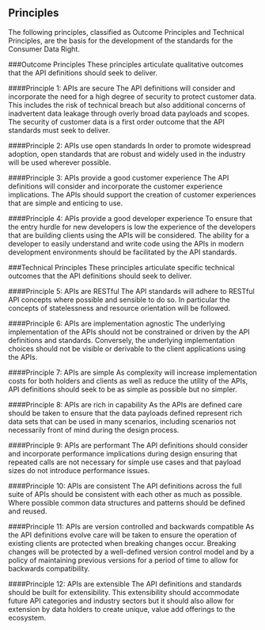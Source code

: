 ## Principles

The following principles, classified as Outcome Principles and Technical Principles, are the basis for the development of the standards for the Consumer Data Right.

###Outcome Principles
These principles articulate qualitative outcomes that the API definitions should seek to deliver.

####Principle 1: APIs are secure
The API definitions will consider and incorporate the need for a high degree of security to protect customer data.  This includes the risk of technical breach but also additional concerns of inadvertent data leakage through overly broad data payloads and scopes.  The security of customer data is a first order outcome that the API standards must seek to deliver.

####Principle 2: APIs use open standards
In order to promote widespread adoption, open standards that are robust and widely used in the industry will be used wherever possible.

####Principle 3: APIs provide a good customer experience
The API definitions will consider and incorporate the customer experience implications.  The APIs should support the creation of customer experiences that are simple and enticing to use.

####Principle 4: APIs provide a good developer experience
To ensure that the entry hurdle for new developers is low the experience of the developers that are building clients using the APIs will be considered.  The ability for a developer to easily understand and write code using the APIs in modern development environments should be facilitated by the API standards.

###Technical Principles
These principles articulate specific technical outcomes that the API definitions should seek to deliver.

####Principle 5: APIs are RESTful
The API standards will adhere to RESTful API concepts where possible and sensible to do so.  In particular the concepts of statelessness and resource orientation will be followed.

####Principle 6: APIs are implementation agnostic
The underlying implementation of the APIs should not be constrained or driven by the API definitions and standards.  Conversely, the underlying implementation choices should not be visible or derivable to the client applications using the APIs.

####Principle 7: APIs are simple
As complexity will increase implementation costs for both holders and clients as well as reduce the utility of the APIs, API definitions should seek to be as simple as possible but no simpler.

####Principle 8: APIs are rich in capability
As the APIs are defined care should be taken to ensure that the data payloads defined represent rich data sets that can be used in many scenarios, including scenarios not necessarily front of mind during the design process.

####Principle 9: APIs are performant
The API definitions should consider and incorporate performance implications during design ensuring that repeated calls are not necessary for simple use cases and that payload sizes do not introduce performance issues.

####Principle 10: APIs are consistent
The API definitions across the full suite of APIs should be consistent with each other as much as possible.  Where possible common data structures and patterns should be defined and reused.

####Principle 11: APIs are version controlled and backwards compatible
As the API definitions evolve care will be taken to ensure the operation of existing clients are protected when breaking changes occur.  Breaking changes will be protected by a well-defined version control model and by a policy of maintaining previous versions for a period of time to allow for backwards compatibility.

####Principle 12: APIs are extensible
The API definitions and standards should be built for extensibility. This extensibility should accommodate future API categories and industry sectors but it should also allow for extension by data holders to create unique, value add offerings to the ecosystem.
